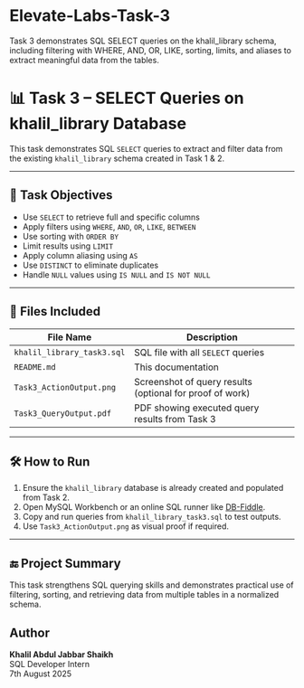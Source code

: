 # Elevate-Labs-Task-3
Task 3 demonstrates SQL SELECT queries on the khalil_library schema, including filtering with WHERE, AND, OR, LIKE, sorting, limits, and aliases to extract meaningful data from the tables.

# 📊 Task 3 – SELECT Queries on khalil_library Database

This task demonstrates SQL `SELECT` queries to extract and filter data from the existing `khalil_library` schema created in Task 1 & 2.

---

## 📌 Task Objectives

- Use `SELECT` to retrieve full and specific columns
- Apply filters using `WHERE`, `AND`, `OR`, `LIKE`, `BETWEEN`
- Use sorting with `ORDER BY`
- Limit results using `LIMIT`
- Apply column aliasing using `AS`
- Use `DISTINCT` to eliminate duplicates
- Handle `NULL` values using `IS NULL` and `IS NOT NULL`

---


## 📂 Files Included

| File Name             | Description                                               |
|----------------------|-----------------------------------------------------------|
| `khalil_library_task3.sql`          | SQL file with all `SELECT` queries                        |
| `README.md`          | This documentation                                        |
| `Task3_ActionOutput.png`   | Screenshot of query results (optional for proof of work)  |
| `Task3_QueryOutput.pdf` | PDF showing executed query results from Task 3        |


---

## 🛠 How to Run

1. Ensure the `khalil_library` database is already created and populated from Task 2.
2. Open MySQL Workbench or an online SQL runner like [DB-Fiddle](https://db-fiddle.com).
3. Copy and run queries from `khalil_library_task3.sql` to test outputs.
4. Use `Task3_ActionOutput.png` as visual proof if required.

---

## 🔚 Project Summary

This task strengthens SQL querying skills and demonstrates practical use of filtering, sorting, and retrieving data from multiple tables in a normalized schema.

##  Author

**Khalil Abdul Jabbar Shaikh**  
SQL Developer Intern  
7th August 2025




